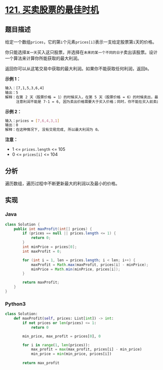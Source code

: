 # [121. 买卖股票的最佳时机](https://leetcode-cn.com/problems/best-time-to-buy-and-sell-stock)

## 题目描述

<!-- 这里写题目描述 -->

给定一个数组`prices`，它的第`i`个元素`prices[i]`表示一支给定股票第`i`天的价格。

你只能选择`某一天`买入这只股票，并选择在`未来的某一个不同的日子`卖出该股票。设计一个算法来计算你所能获取的最大利润。

返回你可以从这笔交易中获取的最大利润。如果你不能获取任何利润，返回`0`。

<p> </p>

<p><strong>示例 1：</strong></p>

```bash
输入：[7,1,5,3,6,4]
输出：5
解释：在第 2 天（股票价格 = 1）的时候买入，在第 5 天（股票价格 = 6）的时候卖出，最大利润 = 6-1 = 5 。
     注意利润不能是 7-1 = 6, 因为卖出价格需要大于买入价格；同时，你不能在买入前卖出股票。
```

<p><strong>示例 2：</strong></p>

```bash
输入：prices = [7,6,4,3,1]
输出：0
解释：在这种情况下, 没有交易完成, 所以最大利润为 0。
```

<p> </p>

<p><strong>注意：</strong></p>

- 1 <= `prices.length` <= 105
- 0 <= `prices[i]` <= 104

## 分析

<!-- 这里可写通用的实现逻辑 -->

遍历数组，遍历过程中不断更新最大的利润以及最小的价格。

## 实现

<!-- tabs:start -->

### **Java**

<!-- 这里可写当前语言的特殊实现逻辑 -->

```java
class Solution {
    public int maxProfit(int[] prices) {
        if (prices == null || prices.length <= 1) {
            return 0;
        }
        int minPrice = prices[0];
        int maxProfit = 0;

        for (int i = 1, len = prices.length; i < len; i++) {
            maxProfit = Math.max(maxProfit, prices[i] - minPrice);
            minPrice = Math.min(minPrice, prices[i]);
        }

        return maxProfit;
    }
}
```

### **Python3**

<!-- 这里可写当前语言的特殊实现逻辑 -->

```python
class Solution:
    def maxProfit(self, prices: List[int]) -> int:
        if not prices or len(prices) <= 1:
            return 0

        min_price, max_profit = prices[0], 0

        for i in range(1, len(prices)):
            max_profit = max(max_profit, prices[i] - min_price)
            min_price = min(min_price, prices[i])
        
        return max_profit
```

<!-- tabs:end -->